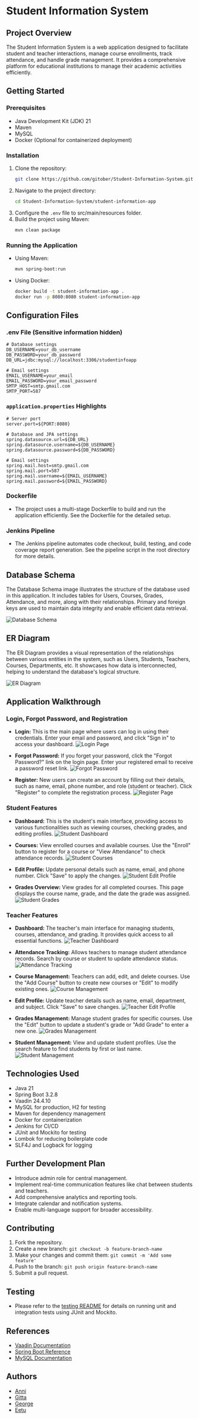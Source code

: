 
# Student Information System

## Project Overview
The Student Information System is a web application designed to facilitate student and teacher interactions, manage course enrollments, track attendance, and handle grade management. It provides a comprehensive platform for educational institutions to manage their academic activities efficiently.

## Getting Started

### Prerequisites
- Java Development Kit (JDK) 21
- Maven
- MySQL
- Docker (Optional for containerized deployment)

### Installation
1. Clone the repository:
    ```bash
    git clone https://github.com/gitober/Student-Information-System.git
    ```
2. Navigate to the project directory:
    ```bash
    cd Student-Information-System/student-information-app
    ```
3. Configure the `.env` file to src/main/resources folder.
4. Build the project using Maven:
    ```bash
    mvn clean package
    ```

### Running the Application
- Using Maven:
    ```bash
    mvn spring-boot:run
    ```
- Using Docker:
    ```bash
    docker build -t student-information-app .
    docker run -p 8080:8080 student-information-app
    ```

## Configuration Files

### .env File (Sensitive information hidden)
```plaintext
# Database settings
DB_USERNAME=your_db_username
DB_PASSWORD=your_db_password
DB_URL=jdbc:mysql://localhost:3306/studentinfoapp

# Email settings
EMAIL_USERNAME=your_email
EMAIL_PASSWORD=your_email_password
SMTP_HOST=smtp.gmail.com
SMTP_PORT=587
```

### `application.properties` Highlights
```properties
# Server port
server.port=${PORT:8080}

# Database and JPA settings
spring.datasource.url=${DB_URL}
spring.datasource.username=${DB_USERNAME}
spring.datasource.password=${DB_PASSWORD}

# Email settings
spring.mail.host=smtp.gmail.com
spring.mail.port=587
spring.mail.username=${EMAIL_USERNAME}
spring.mail.password=${EMAIL_PASSWORD}
```

### Dockerfile
- The project uses a multi-stage Dockerfile to build and run the application efficiently. See the Dockerfile for the detailed setup.

### Jenkins Pipeline
- The Jenkins pipeline automates code checkout, build, testing, and code coverage report generation. See the pipeline script in the root directory for more details.

## Database Schema
The Database Schema image illustrates the structure of the database used in this application. It includes tables for Users, Courses, Grades, Attendance, and more, along with their relationships. Primary and foreign keys are used to maintain data integrity and enable efficient data retrieval.

![Database Schema](student-information-app/readme_images/database.png "database")

## ER Diagram
The ER Diagram provides a visual representation of the relationships between various entities in the system, such as Users, Students, Teachers, Courses, Departments, etc. It showcases how data is interconnected, helping to understand the database's logical structure.

![ER Diagram](student-information-app/readme_images/er_diagram.png "er_diagram")

## Application Walkthrough

### Login, Forgot Password, and Registration
- **Login:** This is the main page where users can log in using their credentials. Enter your email and password, and click "Sign in" to access your dashboard.
  ![Login Page](student-information-app/readme_images/login_page.png "login")

- **Forgot Password:** If you forget your password, click the "Forgot Password?" link on the login page. Enter your registered email to receive a password reset link.
  ![Forgot Password](student-information-app/readme_images/forgot_password.png "forgot_password")

- **Register:** New users can create an account by filling out their details, such as name, email, phone number, and role (student or teacher). Click "Register" to complete the registration process.
  ![Register Page](student-information-app/readme_images/register.png "register")

### Student Features
- **Dashboard:** This is the student's main interface, providing access to various functionalities such as viewing courses, checking grades, and editing profiles.
  ![Student Dashboard](student-information-app/readme_images/student_dashboard.png "student_dashboard")

- **Courses:** View enrolled courses and available courses. Use the "Enroll" button to register for a course or "View Attendance" to check attendance records.
  ![Student Courses](student-information-app/readme_images/student_courses.png "student_courses")

- **Edit Profile:** Update personal details such as name, email, and phone number. Click "Save" to apply the changes.
  ![Student Edit Profile](student-information-app/readme_images/student_edit_profile.png "student_edit_profile")

- **Grades Overview:** View grades for all completed courses. This page displays the course name, grade, and the date the grade was assigned.
  ![Student Grades](student-information-app/readme_images/student_grades.png "student_grades")

### Teacher Features
- **Dashboard:** The teacher's main interface for managing students, courses, attendance, and grading. It provides quick access to all essential functions.
  ![Teacher Dashboard](student-information-app/readme_images/teacher_dashboard.png "teacher_dashboard")

- **Attendance Tracking:** Allows teachers to manage student attendance records. Search by course or student to update attendance status.
  ![Attendance Tracking](student-information-app/readme_images/teacher_attendance.png "teacher_attendance")

- **Course Management:** Teachers can add, edit, and delete courses. Use the "Add Course" button to create new courses or "Edit" to modify existing ones.
  ![Course Management](student-information-app/readme_images/teacher_courses.png "teacher_courses")

- **Edit Profile:** Update teacher details such as name, email, department, and subject. Click "Save" to save changes.
  ![Teacher Edit Profile](student-information-app/readme_images/teacher_edit_profile.png "teacher_edit_profile")

- **Grades Management:** Manage student grades for specific courses. Use the "Edit" button to update a student's grade or "Add Grade" to enter a new one.
  ![Grades Management](student-information-app/readme_images/teacher_grades.png "teacher_grades")

- **Student Management:** View and update student profiles. Use the search feature to find students by first or last name.
  ![Student Management](student-information-app/readme_images/teacher_student_management.png "teacher_student_management")


## Technologies Used
- Java 21
- Spring Boot 3.2.8
- Vaadin 24.4.10
- MySQL for production, H2 for testing
- Maven for dependency management
- Docker for containerization
- Jenkins for CI/CD
- JUnit and Mockito for testing
- Lombok for reducing boilerplate code
- SLF4J and Logback for logging

## Further Development Plan
- Introduce admin role for central management.
- Implement real-time communication features like chat between students and teachers.
- Add comprehensive analytics and reporting tools.
- Integrate calendar and notification systems.
- Enable multi-language support for broader accessibility.

## Contributing
1. Fork the repository.
2. Create a new branch: `git checkout -b feature-branch-name`
3. Make your changes and commit them: `git commit -m 'Add some feature'`
4. Push to the branch: `git push origin feature-branch-name`
5. Submit a pull request.

## Testing
- Please refer to the [testing README](./student-information-app/src/test/README.md) for details on running unit and integration tests using JUnit and Mockito.

## References
- [Vaadin Documentation](https://vaadin.com/docs)
- [Spring Boot Reference](https://spring.io/projects/spring-boot)
- [MySQL Documentation](https://dev.mysql.com/doc/)

## Authors
- [Anni](https://github.com/annikannisto)
- [Gitta](https://github.com/gitober)
- [George](https://github.com/GeorgeChirikov)
- [Eetu](https://github.com/eetuam1)